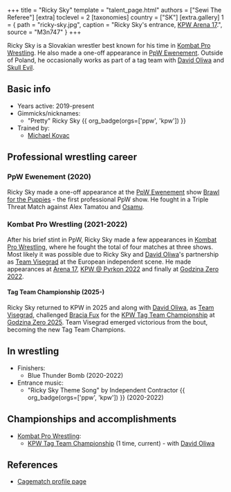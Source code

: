+++
title = "Ricky Sky"
template = "talent_page.html"
authors = ["Sewi The Referee"]
[extra]
toclevel = 2
[taxonomies]
country = ["SK"]
[extra.gallery]
1 = { path = "ricky-sky.jpg", caption = "Ricky Sky's entrance, [KPW Arena 17](@/e/kpw/2021-08-21-kpw-arena-17.md).", source = "M3n747" }
+++

Ricky Sky is a Slovakian wrestler best known for his time in [Kombat Pro Wrestling](@/o/kpw.md). He also made a one-off appearance in [PpW Ewenement](@/o/ppw.md). Outside of Poland, he occasionally works as part of a tag team with [David Oliwa](@/w/david-oliwa.md) and [Skull Evil](@/w/skull-evil.md).

## Basic info

* Years active: 2019-present
* Gimmicks/nicknames:
  - "Pretty" Ricky Sky {{ org_badge(orgs=['ppw', 'kpw']) }}
* Trained by:
  - [Michael Kovac](@/w/michael-kovac.md)

## Professional wrestling career

### PpW Ewenement (2020)

Ricky Sky made a one-off appearance at the [PpW Ewenement](@/o/ppw.md) show [Brawl for the Puppies](@/e/ppw/2020-02-15-ppw-brawl-for-the-puppies.md) - the first professional PpW show. He fought in a Triple Threat Match against Alex Tamatou and [Osamu](@/w/osamu.md).

### Kombat Pro Wrestling (2021-2022)

After his brief stint in PpW, Ricky Sky made a few appearances in [Kombat Pro Wrestling](@/o/kpw.md), where he fought the total of four matches at three shows. Most likely it was possible due to Ricky Sky and [David Oliwa](@/w/david-oliwa.md)'s partnership as [Team Visegrad](@/tt/team-visegrad.md) at the European independent scene. He made appearances at [Arena 17](@/e/kpw/2021-08-21-kpw-arena-17.md), [KPW @ Pyrkon 2022](@/e/kpw/2022-06-18-kpw-pyrkon-2022.md) and finally at [Godzina Zero 2022](@/e/kpw/2022-09-17-kpw-godzina-zero-2022.md).

#### Tag Team Championship (2025-)

Ricky Sky returned to KPW in 2025 and along with [David Oliwa](@/w/david-oliwa.md), as [Team Visegrad](@/tt/team-visegrad.md), challenged [Bracia Fux](@/tt/bracia-fux.md) for the [KPW Tag Team Championship](@/c/kpw-tag-team-championship.md) at [Godzina Zero 2025](@/e/kpw/2025-08-22-kpw-godzina-zero-2025.md). Team Visegrad emerged victorious from the bout, becoming the new Tag Team Champions.

## In wrestling

* Finishers:
  - Blue Thunder Bomb (2020-2022)
* Entrance music:
  - "Ricky Sky Theme Song" by Independent Contractor
    {{ org_badge(orgs=['ppw', 'kpw']) }} (2020-2022)

## Championships and accomplishments

* [Kombat Pro Wrestling](@/o/kpw.md):
  - [KPW Tag Team Championship](@/c/kpw-tag-team-championship.md) (1 time, current) - with [David Oliwa](@/w/david-oliwa.md)

## References

* [Cagematch profile page](https://www.cagematch.net/?id=2&nr=24379)
